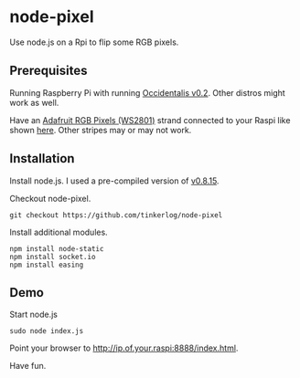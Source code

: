 node-pixel
==========

Use node.js on a Rpi to flip some RGB pixels.


## Prerequisites ##

Running Raspberry Pi with running [Occidentalis v0.2](http://learn.adafruit.com/adafruit-raspberry-pi-educational-linux-distro/). Other distros might work as well.

Have an [Adafruit RGB Pixels (WS2801)](http://www.adafruit.com/products/322) strand connected to your Raspi like shown [here](http://learn.adafruit.com/light-painting-with-raspberry-pi/hardware).
Other stripes may or may not work.

## Installation ##

Install node.js. I used a pre-compiled version of [v0.8.15](http://www.raspberrypi.org/phpBB3/viewtopic.php?f=34&t=24130).

Checkout node-pixel.

```
git checkout https://github.com/tinkerlog/node-pixel
```

Install additional modules.

```
npm install node-static
npm install socket.io
npm install easing
```
 
## Demo ##

Start node.js

```
sudo node index.js
```

Point your browser to http://ip.of.your.raspi:8888/index.html.

Have fun.




